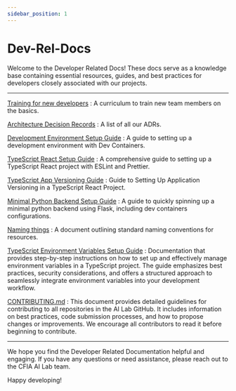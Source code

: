 ```yaml
---
sidebar_position: 1
---
```


# Dev-Rel-Docs

Welcome to the Developer Related Docs! These docs serve as a knowledge base
containing essential resources, guides, and best practices for developers
closely associated with our projects.

---

[Training for new
developers](https://github.com/ai-cfia/dev-rel-docs/blob/main/TRAINING.md) : A
curriculum to train new team members on the basics.

[Architecture Decision
Records](https://github.com/ai-cfia/dev-rel-docs/blob/main/adr/index.md) : A
list of all our ADRs.

[Development Environment Setup
Guide](https://github.com/ai-cfia/dev-rel-docs/blob/main/Development-Environment-Setup-Guide/DEV-ENV-SETUP.md)
: A guide to setting up a development environment with Dev Containers.

[TypeScript React Setup
Guide](https://github.com/ai-cfia/dev-rel-docs/blob/main/TypeScript-React-Setup-Guide/REACTSETUP.md)
: A comprehensive guide to setting up a TypeScript React project with ESLint and
Prettier.

[TypeScript App Versioning
Guide](https://github.com/ai-cfia/dev-rel-docs/blob/main/TypeScript-AppVersion/APPVERSION-SETUP.md)
: Guide to Setting Up Application Versioning in a TypeScript React Project.

[Minimal Python Backend Setup
Guide](https://github.com/ai-cfia/dev-rel-docs/blob/main/Minimal-Backend-Setup-Guides/PYTHON-BACKEND-SETUP.md)
: A guide to quickly spinning up a minimal python backend using Flask, including
dev containers configurations.

[Naming
things](https://github.com/ai-cfia/dev-rel-docs/blob/main/adr/008-naming-convention.md)
: A document outlining standard naming conventions for resources.

[TypeScript Environment Variables Setup
Guide](https://github.com/ai-cfia/dev-rel-docs/blob/main/TypeScript-EnvironmentVariables/ENVIRONMENT-VARIABLES-SETUP.md)
: Documentation that provides step-by-step instructions on how to set up and
effectively manage environment variables in a TypeScript project. The guide
emphasizes best practices, security considerations, and offers a structured
approach to seamlessly integrate environment variables into your development
workflow.

[CONTRIBUTING.md](https://github.com/ai-cfia/.github/blob/main/profile/CONTRIBUTING.md)
: This document provides detailed guidelines for contributing to all
repositories in the AI Lab GitHub. It includes information on best practices,
code submission processes, and how to propose changes or improvements. We
encourage all contributors to read it before beginning to contribute.

---

We hope you find the Developer Related Documentation helpful and engaging. If
you have any questions or need assistance, please reach out to the CFIA AI Lab
team.

Happy developing!
